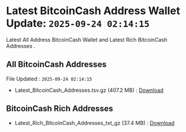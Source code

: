 # Latest BitcoinCash Address Wallet Update: `2025-09-24 02:14:15`

Latest All Address BitcoinCash Wallet and Latest Rich BitcoinCash Addresses .

## All BitcoinCash Addresses

File Updated : `2025-09-24 02:14:15`

- Latest_BitcoinCash_Addresses.tsv.gz (407.2 MB) : [Download](https://github.com/Pymmdrza/Rich-Address-Wallet/releases/tag/BitcoinCash)

## BitcoinCash Rich Addresses

- Latest_Rich_BitcoinCash_Addresses_txt_gz (37.4 MB) : [Download](https://github.com/Pymmdrza/Rich-Address-Wallet/releases/tag/BitcoinCash)
